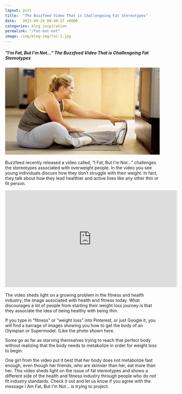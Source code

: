 ```yaml
---
layout: post
title:  "The Buzzfeed Video That is Challengeing Fat Stereotypes"
date:   2015-09-29 08:49:27 +0800
categories: blog inspiration
permalink: "/fat-but-not"
image: /img/blog-img/fat-1.jpg
---
```




##### "I’m Fat, But I’m Not…" The Buzzfeed Video That is Challengeing Fat Stereotypes

![image](/img/blog-img/fat-1.jpg)

Buzzfeed recently released a video called, “I Fat, But I’m Not…” challenges the stereotypes associated with overweight people. In the video you see young individuals discuss how they don’t struggle with their weight. In fact, they talk about how they lead healthier and active lives like any other thin or fit person.


<iframe width="560" height="315" src="https://www.youtube.com/embed/YNo64Xs323E" frameborder="0" allow="accelerometer; autoplay; encrypted-media; gyroscope; picture-in-picture" allowfullscreen></iframe>


The video sheds light on a growing problem in the fitness and health industry; the image associated with health and fitness today. What discourages a lot of people from starting their weight loss journey is that they associate the idea of being healthy with being thin.

If you type in “fitness” or “weight loss” into Pinterest, or just Google it, you will find a barrage of images showing you how to get the body  of an Olympian or Supermodel. (Like the photo shown here.

 Some go as far as starving themselves trying to reach that perfect body without realizing that the body needs to metabolize in order for weight loss to begin.

One girl from the video put it best that her body does not metabolize fast enough, even though her friends, who are skinnier than her, eat more than her.
This video sheds light on the issue of fat stereotypes and shows a different side of the health and fitness industry through people who do not fit industry standards. Check it out and let us know if you agree with the message I Am Fat, But I’m Not… is trying to project.
